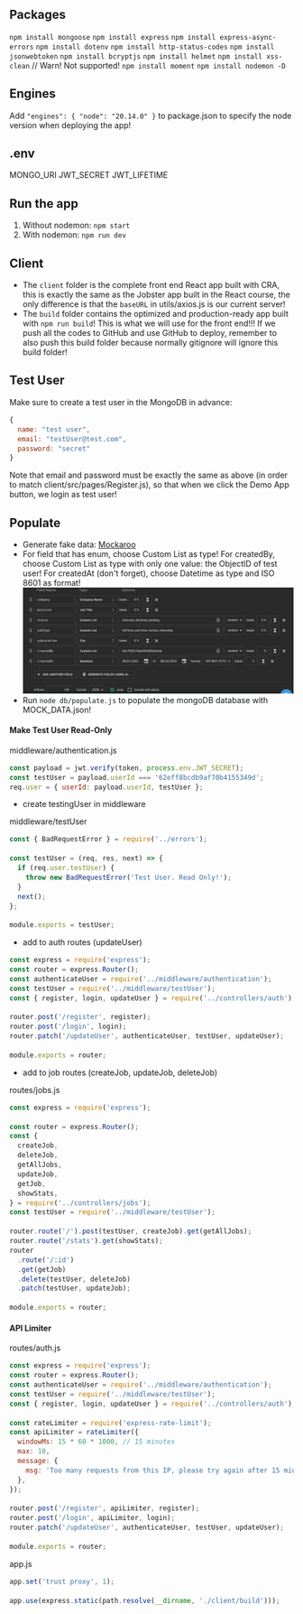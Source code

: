 ## Packages
`npm install mongoose`
`npm install express`
`npm install express-async-errors`
`npm install dotenv`
`npm install http-status-codes`
`npm install jsonwebtoken`
`npm install bcryptjs`
`npm install helmet`
`npm install xss-clean` // Warn! Not supported!
`npm install moment`
`npm install nodemon -D`

## Engines
Add `"engines": { "node": "20.14.0" }` to package.json to specify the node version when deploying the app!

## .env
MONGO_URI
JWT_SECRET
JWT_LIFETIME

## Run the app
1. Without nodemon: `npm start`
2. With nodemon: `npm run dev`

## Client
- The `client` folder is the complete front end React app built with CRA, this is exactly the same as the Jobster app built in the React course, the only difference is that the `baseURL` in utils/axios.js is our current server!
- The `build` folder contains the optimized and production-ready app built with `npm run build`! This is what we will use for the front end!!! If we push all the codes to GitHub and use GitHub to deploy, remember to also push this build folder because normally gitignore will ignore this build folder!

## Test User
Make sure to create a test user in the MongoDB in advance: 
```js
{
  name: "test user",
  email: "testUser@test.com",
  password: "secret"
}
```
Note that email and password must be exactly the same as above (in order to match client/src/pages/Register.js), so that when we click the Demo App button, we login as test user!

## Populate
- Generate fake data: [Mockaroo](https://www.mockaroo.com/)
- For field that has enum, choose Custom List as type! For createdBy, choose Custom List as type with only one value: the ObjectID of test user! For createdAt (don't forget), choose Datetime as type and ISO 8601 as format!
![configuration](image.png)
- Run `node db/populate.js` to populate the mongoDB database with MOCK_DATA.json!





#### Make Test User Read-Only

middleware/authentication.js

```js
const payload = jwt.verify(token, process.env.JWT_SECRET);
const testUser = payload.userId === '62eff8bcdb9af70b4155349d';
req.user = { userId: payload.userId, testUser };
```

- create testingUser in middleware

middleware/testUser

```js
const { BadRequestError } = require('../errors');

const testUser = (req, res, next) => {
  if (req.user.testUser) {
    throw new BadRequestError('Test User. Read Only!');
  }
  next();
};

module.exports = testUser;
```

- add to auth routes (updateUser)

```js
const express = require('express');
const router = express.Router();
const authenticateUser = require('../middleware/authentication');
const testUser = require('../middleware/testUser');
const { register, login, updateUser } = require('../controllers/auth');

router.post('/register', register);
router.post('/login', login);
router.patch('/updateUser', authenticateUser, testUser, updateUser);

module.exports = router;
```

- add to job routes (createJob, updateJob, deleteJob)

routes/jobs.js

```js
const express = require('express');

const router = express.Router();
const {
  createJob,
  deleteJob,
  getAllJobs,
  updateJob,
  getJob,
  showStats,
} = require('../controllers/jobs');
const testUser = require('../middleware/testUser');

router.route('/').post(testUser, createJob).get(getAllJobs);
router.route('/stats').get(showStats);
router
  .route('/:id')
  .get(getJob)
  .delete(testUser, deleteJob)
  .patch(testUser, updateJob);

module.exports = router;
```

#### API Limiter

routes/auth.js

```js
const express = require('express');
const router = express.Router();
const authenticateUser = require('../middleware/authentication');
const testUser = require('../middleware/testUser');
const { register, login, updateUser } = require('../controllers/auth');

const rateLimiter = require('express-rate-limit');
const apiLimiter = rateLimiter({
  windowMs: 15 * 60 * 1000, // 15 minutes
  max: 10,
  message: {
    msg: 'Too many requests from this IP, please try again after 15 minutes',
  },
});

router.post('/register', apiLimiter, register);
router.post('/login', apiLimiter, login);
router.patch('/updateUser', authenticateUser, testUser, updateUser);

module.exports = router;
```

app.js

```js
app.set('trust proxy', 1);

app.use(express.static(path.resolve(__dirname, './client/build')));
```


